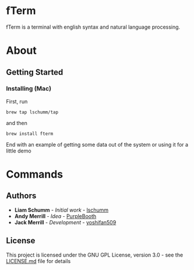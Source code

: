 # fTerm

fTerm is a terminal with english syntax and natural language processing.

# About

## Getting Started

### Installing (Mac)

First, run

```
brew tap lschumm/tap
```
and then

```
brew install fterm
```

End with an example of getting some data out of the system or using it for a little demo

# Commands



## Authors

* **Liam Schumm** - *Initial work* - [lschumm](https://github.com/lschumm)
* **Andy Merrill** - *Idea* - [PurpleBooth](https://github.com/PurpleBooth)
* **Jack Merrill** - *Development* - [yoshifan509](https://github.com/yoshifan509)


## License

This project is licensed under the GNU GPL License, version 3.0 - see the [LICENSE.md](LICENSE.md) file for details
